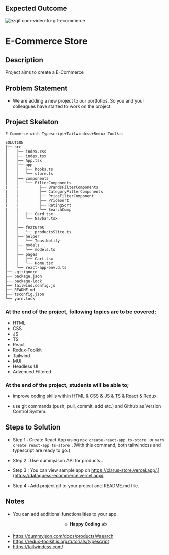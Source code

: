 ## Expected Outcome

![ezgif com-video-to-gif-ecommerce](https://github.com/Omeko-FG/dataguess-kanban/assets/119002766/c3271bd2-385b-4697-b769-1cadc1a89b96)


# E-Commerce Store
## Description

Project aims to create a E-Commerce

## Problem Statement

- We are adding a new project to our portfolios. So you and your colleagues have started to work on the project.

## Project Skeleton

```
E-Commerce with Typescript+Tailwindcss+Redux-Toolkit

SOLUTION
├── src
│    ├── index.css
│    ├── index.tsx
│    ├── App.tsx
│    ├── app
│    │   ├── hooks.ts
│    │   └── store.ts
│    ├── components
│    │   └── FilterComponents
|    |         ├── BrandsFilterComponents
|    |         ├── CategoryFilterComponents
|    |         ├── PriceFilterComponent
|    |         ├── PriceSort
|    |         ├── RatingSort
|    |         └── SearchComp
│    │   ├── Card.tsx
│    │   └── Navbar.tsx
│    │   
│    ├── features
│    │   └── productsSlice.ts
│    ├── helper
│    │   └── ToastNotify
│    ├── models
│    │   └── models.ts
│    ├── pages
│    │   ├── Cart.tsx
│    │   └── Home.tsx
│    └── react-app-env.d.ts
├── .gitignore
├── package.json
├── package-lock
├── tailwind.config.js
├── README.md
├── tsconfig.json
└── yarn.lock
```




### At the end of the project, following topics are to be covered;

- HTML
- CSS
- JS
- TS
- React
- Redux-Toolkit
- Tailwind
- MUI
- Headless UI
- Advenced Filtered

### At the end of the project, students will be able to;

- improve coding skills within HTML & CSS & JS & TS & React & Redux.

- use git commands (push, pull, commit, add etc.) and Github as Version Control System.

## Steps to Solution

- Step 1 : Create React App using `npx create-react-app ts-store ` or `yarn create react-app ts-store `.(With this command, both tailwindcss and typescript are ready to go.)

- Step 2 : Use dummyJson API for products..

- Step 3 : You can view sample app on https://clarus-store.vercel.app/.](https://dataguess-ecommerce.vercel.app/

- Step 4 : Add project gif to your project and README.md file.

## Notes

- You can add additional functionalities to your app.

**<p align="center">&#9786; Happy Coding &#9997;</p>**

- https://dummyjson.com/docs/products/#search
- https://redux-toolkit.js.org/tutorials/typescript
- https://tailwindcss.com/
